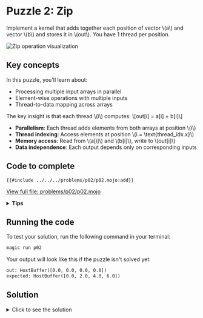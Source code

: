 # Puzzle 2: Zip

Implement a kernel that adds together each position of vector \\(a\\) and vector \\(b\\) and stores it in \\(out\\).
You have 1 thread per position.

![Zip operation visualization](https://raw.githubusercontent.com/srush/GPU-Puzzles/main/GPU_puzzlers_files/GPU_puzzlers_17_1.svg)

## Key concepts

In this puzzle, you'll learn about:
- Processing multiple input arrays in parallel
- Element-wise operations with multiple inputs
- Thread-to-data mapping across arrays

The key insight is that each thread \\(i\\) computes: \\[out[i] = a[i] + b[i]\\]

- **Parallelism**: Each thread adds elements from both arrays at position \\(i\\)
- **Thread indexing**: Access elements at position \\(i = \\text{thread\_idx.x}\\)
- **Memory access**: Read from \\(a[i]\\) and \\(b[i]\\), write to \\(out[i]\\)
- **Data independence**: Each output depends only on corresponding inputs

## Code to complete

```mojo
{{#include ../../../problems/p02/p02.mojo:add}}
```
<a href="{{#include ../_includes/repo_url.md}}/blob/main/problems/p02/p02.mojo" class="filename">View full file: problems/p02/p02.mojo</a>

<details>
<summary><strong>Tips</strong></summary>

<div class="solution-tips">

1. Store `thread_idx.x` in `local_i`
2. Add `a[local_i]` and `b[local_i]`
3. Store result in `out[local_i]`
</div>
</details>

## Running the code

To test your solution, run the following command in your terminal:

```bash
magic run p02
```

Your output will look like this if the puzzle isn't solved yet:
```txt
out: HostBuffer([0.0, 0.0, 0.0, 0.0])
expected: HostBuffer([0.0, 2.0, 4.0, 6.0])
```

## Solution

<details>
<summary>Click to see the solution</summary>

```mojo
{{#include ../../../solutions/p02/p02.mojo:add_solution}}
```

<div class="solution-explanation">

This solution:
- Gets thread index with `local_i = thread_idx.x`
- Adds values from both arrays: `out[local_i] = a[local_i] + b[local_i]`
</div>
</details>
